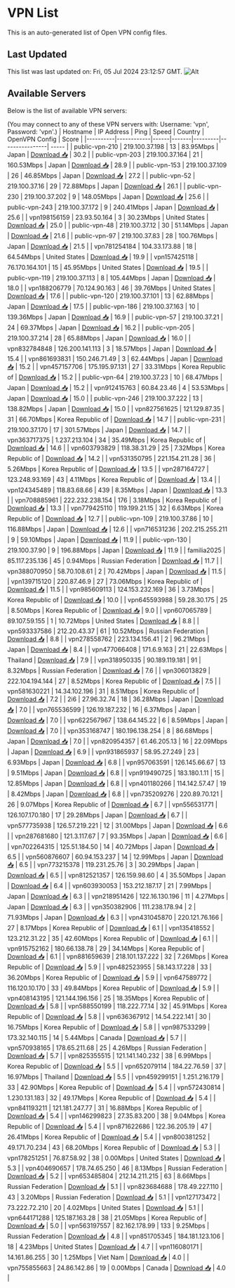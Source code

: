 # VPN List

This is an auto-generated list of Open VPN config files.

## Last Updated

This list was last updated on: Fri, 05 Jul 2024 23:12:57 GMT.
![Alt](https://repobeats.axiom.co/api/embed/186b98318ef1479477931607c1ad7d823f12451f.svg "Repobeats analytics image")

## Available Servers

Below is the list of available VPN servers:

(You may connect to any of these VPN servers with: Username: 'vpn', Password: 'vpn'.)
| Hostname | IP Address | Ping | Speed | Country | OpenVPN Config | Score |
|----------|------------|------|-------|---------|----------------| ----- |
| public-vpn-210 | 219.100.37.198 | 13 | 83.95Mbps | Japan | [Download 📥](./configs/server_0_JP.ovpn) | 30.2 |
| public-vpn-203 | 219.100.37.164 | 21 | 160.53Mbps | Japan | [Download 📥](./configs/server_1_JP.ovpn) | 28.9 |
| public-vpn-153 | 219.100.37.109 | 26 | 46.85Mbps | Japan | [Download 📥](./configs/server_2_JP.ovpn) | 27.2 |
| public-vpn-52 | 219.100.37.16 | 29 | 72.88Mbps | Japan | [Download 📥](./configs/server_3_JP.ovpn) | 26.1 |
| public-vpn-230 | 219.100.37.202 | 9 | 148.05Mbps | Japan | [Download 📥](./configs/server_4_JP.ovpn) | 25.6 |
| public-vpn-243 | 219.100.37.172 | 9 | 240.41Mbps | Japan | [Download 📥](./configs/server_5_JP.ovpn) | 25.6 |
| vpn198156159 | 23.93.50.164 | 3 | 30.23Mbps | United States | [Download 📥](./configs/server_6_US.ovpn) | 25.0 |
| public-vpn-48 | 219.100.37.12 | 30 | 51.14Mbps | Japan | [Download 📥](./configs/server_7_JP.ovpn) | 21.6 |
| public-vpn-97 | 219.100.37.83 | 28 | 100.76Mbps | Japan | [Download 📥](./configs/server_8_JP.ovpn) | 21.5 |
| vpn781254184 | 104.33.173.88 | 18 | 64.54Mbps | United States | [Download 📥](./configs/server_9_US.ovpn) | 19.9 |
| vpn157425118 | 76.170.164.101 | 15 | 45.95Mbps | United States | [Download 📥](./configs/server_10_US.ovpn) | 19.5 |
| public-vpn-119 | 219.100.37.113 | 8 | 105.44Mbps | Japan | [Download 📥](./configs/server_11_JP.ovpn) | 18.0 |
| vpn188206779 | 70.124.90.163 | 46 | 39.76Mbps | United States | [Download 📥](./configs/server_12_US.ovpn) | 17.6 |
| public-vpn-120 | 219.100.37.101 | 13 | 62.88Mbps | Japan | [Download 📥](./configs/server_13_JP.ovpn) | 17.5 |
| public-vpn-186 | 219.100.37.163 | 10 | 139.36Mbps | Japan | [Download 📥](./configs/server_14_JP.ovpn) | 16.9 |
| public-vpn-57 | 219.100.37.21 | 24 | 69.37Mbps | Japan | [Download 📥](./configs/server_15_JP.ovpn) | 16.2 |
| public-vpn-205 | 219.100.37.214 | 28 | 65.88Mbps | Japan | [Download 📥](./configs/server_16_JP.ovpn) | 16.0 |
| vpn832784848 | 126.200.141.113 | 3 | 18.57Mbps | Japan | [Download 📥](./configs/server_17_JP.ovpn) | 15.4 |
| vpn861693831 | 150.246.71.49 | 3 | 62.44Mbps | Japan | [Download 📥](./configs/server_18_JP.ovpn) | 15.2 |
| vpn457157706 | 175.195.97.131 | 27 | 33.31Mbps | Korea Republic of | [Download 📥](./configs/server_19_KR.ovpn) | 15.2 |
| public-vpn-64 | 219.100.37.23 | 10 | 68.47Mbps | Japan | [Download 📥](./configs/server_20_JP.ovpn) | 15.2 |
| vpn912415763 | 60.84.23.46 | 4 | 53.53Mbps | Japan | [Download 📥](./configs/server_21_JP.ovpn) | 15.0 |
| public-vpn-246 | 219.100.37.222 | 13 | 138.82Mbps | Japan | [Download 📥](./configs/server_22_JP.ovpn) | 15.0 |
| vpn827561625 | 121.129.87.35 | 31 | 66.70Mbps | Korea Republic of | [Download 📥](./configs/server_23_KR.ovpn) | 14.7 |
| public-vpn-231 | 219.100.37.170 | 17 | 301.57Mbps | Japan | [Download 📥](./configs/server_24_JP.ovpn) | 14.7 |
| vpn363717375 | 1.237.213.104 | 34 | 35.49Mbps | Korea Republic of | [Download 📥](./configs/server_25_KR.ovpn) | 14.6 |
| vpn603793829 | 118.38.31.29 | 25 | 7.32Mbps | Korea Republic of | [Download 📥](./configs/server_26_KR.ovpn) | 14.2 |
| vpn531350795 | 221.154.211.28 | 36 | 5.26Mbps | Korea Republic of | [Download 📥](./configs/server_27_KR.ovpn) | 13.5 |
| vpn287164727 | 123.248.93.169 | 43 | 4.11Mbps | Korea Republic of | [Download 📥](./configs/server_28_KR.ovpn) | 13.4 |
| vpn124345489 | 118.83.68.66 | 439 | 8.35Mbps | Japan | [Download 📥](./configs/server_29_JP.ovpn) | 13.3 |
| vpn708885961 | 222.232.238.154 | 176 | 3.18Mbps | Korea Republic of | [Download 📥](./configs/server_30_KR.ovpn) | 13.3 |
| vpn779425110 | 119.199.21.15 | 32 | 6.63Mbps | Korea Republic of | [Download 📥](./configs/server_31_KR.ovpn) | 12.7 |
| public-vpn-109 | 219.100.37.86 | 10 | 116.88Mbps | Japan | [Download 📥](./configs/server_32_JP.ovpn) | 12.6 |
| vpn716531236 | 202.215.255.211 | 9 | 59.10Mbps | Japan | [Download 📥](./configs/server_33_JP.ovpn) | 11.9 |
| public-vpn-130 | 219.100.37.90 | 9 | 196.88Mbps | Japan | [Download 📥](./configs/server_34_JP.ovpn) | 11.9 |
| familia2025 | 85.117.235.136 | 45 | 0.94Mbps | Russian Federation | [Download 📥](./configs/server_35_RU.ovpn) | 11.7 |
| vpn388070950 | 58.70.108.61 | 2 | 70.42Mbps | Japan | [Download 📥](./configs/server_36_JP.ovpn) | 11.5 |
| vpn139715120 | 220.87.46.9 | 27 | 73.06Mbps | Korea Republic of | [Download 📥](./configs/server_37_KR.ovpn) | 11.5 |
| vpn985609113 | 124.153.232.169 | 36 | 3.73Mbps | Korea Republic of | [Download 📥](./configs/server_38_KR.ovpn) | 10.0 |
| vpn645593988 | 59.28.30.175 | 25 | 8.50Mbps | Korea Republic of | [Download 📥](./configs/server_39_KR.ovpn) | 9.0 |
| vpn607065789 | 89.107.59.155 | 1 | 10.72Mbps | United States | [Download 📥](./configs/server_40_US.ovpn) | 8.8 |
| vpn593337586 | 212.20.43.37 | 61 | 10.52Mbps | Russian Federation | [Download 📥](./configs/server_41_RU.ovpn) | 8.8 |
| vpn278558762 | 223.134.156.41 | 2 | 96.21Mbps | Japan | [Download 📥](./configs/server_42_JP.ovpn) | 8.4 |
| vpn477066408 | 171.6.9.163 | 21 | 22.63Mbps | Thailand | [Download 📥](./configs/server_43_TH.ovpn) | 7.9 |
| vpn318950335 | 90.189.119.181 | 91 | 8.32Mbps | Russian Federation | [Download 📥](./configs/server_44_RU.ovpn) | 7.6 |
| vpn306013829 | 222.104.194.144 | 27 | 8.52Mbps | Korea Republic of | [Download 📥](./configs/server_45_KR.ovpn) | 7.5 |
| vpn581630221 | 14.34.102.196 | 31 | 8.51Mbps | Korea Republic of | [Download 📥](./configs/server_46_KR.ovpn) | 7.2 |
| 2i6 | 27.96.32.74 | 18 | 36.28Mbps | Japan | [Download 📥](./configs/server_47_JP.ovpn) | 7.0 |
| vpn765536599 | 126.19.187.232 | 16 | 6.37Mbps | Japan | [Download 📥](./configs/server_48_JP.ovpn) | 7.0 |
| vpn622567967 | 138.64.145.22 | 6 | 8.59Mbps | Japan | [Download 📥](./configs/server_49_JP.ovpn) | 7.0 |
| vpn353168747 | 180.196.138.254 | 8 | 86.68Mbps | Japan | [Download 📥](./configs/server_50_JP.ovpn) | 7.0 |
| vpn820954357 | 61.46.205.13 | 16 | 22.09Mbps | Japan | [Download 📥](./configs/server_51_JP.ovpn) | 6.9 |
| vpn931865937 | 58.95.27.249 | 23 | 6.93Mbps | Japan | [Download 📥](./configs/server_52_JP.ovpn) | 6.8 |
| vpn957063591 | 126.145.66.67 | 13 | 9.51Mbps | Japan | [Download 📥](./configs/server_53_JP.ovpn) | 6.8 |
| vpn919490725 | 183.180.1.11 | 15 | 12.85Mbps | Japan | [Download 📥](./configs/server_54_JP.ovpn) | 6.8 |
| vpn401180266 | 114.142.57.47 | 19 | 8.42Mbps | Japan | [Download 📥](./configs/server_55_JP.ovpn) | 6.8 |
| vpn735209276 | 220.89.70.121 | 26 | 9.07Mbps | Korea Republic of | [Download 📥](./configs/server_56_KR.ovpn) | 6.7 |
| vpn556531771 | 126.107.170.180 | 17 | 29.28Mbps | Japan | [Download 📥](./configs/server_57_JP.ovpn) | 6.7 |
| vpn577735938 | 126.57.219.221 | 12 | 31.00Mbps | Japan | [Download 📥](./configs/server_58_JP.ovpn) | 6.6 |
| vpn287681680 | 121.3.117.67 | 7 | 93.35Mbps | Japan | [Download 📥](./configs/server_59_JP.ovpn) | 6.6 |
| vpn702264315 | 125.51.184.50 | 14 | 40.72Mbps | Japan | [Download 📥](./configs/server_60_JP.ovpn) | 6.5 |
| vpn560876607 | 60.94.153.237 | 14 | 12.99Mbps | Japan | [Download 📥](./configs/server_61_JP.ovpn) | 6.5 |
| vpn773215378 | 119.231.25.76 | 3 | 30.29Mbps | Japan | [Download 📥](./configs/server_62_JP.ovpn) | 6.5 |
| vpn812521357 | 126.159.98.60 | 4 | 35.50Mbps | Japan | [Download 📥](./configs/server_63_JP.ovpn) | 6.4 |
| vpn603930053 | 153.212.187.17 | 21 | 7.99Mbps | Japan | [Download 📥](./configs/server_64_JP.ovpn) | 6.3 |
| vpn218951426 | 122.16.130.196 | 11 | 4.27Mbps | Japan | [Download 📥](./configs/server_65_JP.ovpn) | 6.3 |
| vpn350382906 | 111.238.178.94 | 2 | 71.93Mbps | Japan | [Download 📥](./configs/server_66_JP.ovpn) | 6.3 |
| vpn431045870 | 220.121.76.166 | 27 | 8.17Mbps | Korea Republic of | [Download 📥](./configs/server_67_KR.ovpn) | 6.1 |
| vpn135418552 | 123.212.31.22 | 35 | 42.60Mbps | Korea Republic of | [Download 📥](./configs/server_68_KR.ovpn) | 6.1 |
| vpn915752162 | 180.66.138.78 | 29 | 34.14Mbps | Korea Republic of | [Download 📥](./configs/server_69_KR.ovpn) | 6.1 |
| vpn881659639 | 218.101.137.222 | 32 | 7.26Mbps | Korea Republic of | [Download 📥](./configs/server_70_KR.ovpn) | 5.9 |
| vpn482523955 | 58.143.17.228 | 33 | 36.20Mbps | Korea Republic of | [Download 📥](./configs/server_71_KR.ovpn) | 5.9 |
| vpn647589772 | 116.120.10.170 | 33 | 49.84Mbps | Korea Republic of | [Download 📥](./configs/server_72_KR.ovpn) | 5.9 |
| vpn408143195 | 121.144.196.156 | 25 | 18.35Mbps | Korea Republic of | [Download 📥](./configs/server_73_KR.ovpn) | 5.8 |
| vpn588550199 | 118.222.77.14 | 32 | 45.91Mbps | Korea Republic of | [Download 📥](./configs/server_74_KR.ovpn) | 5.8 |
| vpn636367912 | 14.54.222.141 | 30 | 16.75Mbps | Korea Republic of | [Download 📥](./configs/server_75_KR.ovpn) | 5.8 |
| vpn987533299 | 173.32.140.115 | 14 | 5.44Mbps | Canada | [Download 📥](./configs/server_76_CA.ovpn) | 5.7 |
| vpn570938165 | 178.65.211.68 | 25 | 4.26Mbps | Russian Federation | [Download 📥](./configs/server_77_RU.ovpn) | 5.7 |
| vpn825355515 | 121.141.140.232 | 38 | 6.99Mbps | Korea Republic of | [Download 📥](./configs/server_78_KR.ovpn) | 5.5 |
| vpn652079114 | 184.22.76.59 | 37 | 16.97Mbps | Thailand | [Download 📥](./configs/server_79_TH.ovpn) | 5.5 |
| vpn459299151 | 1.251.216.179 | 33 | 42.90Mbps | Korea Republic of | [Download 📥](./configs/server_80_KR.ovpn) | 5.4 |
| vpn572430814 | 1.230.131.183 | 32 | 49.17Mbps | Korea Republic of | [Download 📥](./configs/server_81_KR.ovpn) | 5.4 |
| vpn841193211 | 121.181.247.77 | 31 | 16.88Mbps | Korea Republic of | [Download 📥](./configs/server_82_KR.ovpn) | 5.4 |
| vpn146299823 | 27.35.83.200 | 38 | 9.04Mbps | Korea Republic of | [Download 📥](./configs/server_83_KR.ovpn) | 5.4 |
| vpn871622686 | 122.36.205.19 | 47 | 26.41Mbps | Korea Republic of | [Download 📥](./configs/server_84_KR.ovpn) | 5.4 |
| vpn800381252 | 49.171.70.234 | 43 | 68.20Mbps | Korea Republic of | [Download 📥](./configs/server_85_KR.ovpn) | 5.3 |
| vpn178251251 | 76.87.58.92 | 38 | 0.00Mbps | United States | [Download 📥](./configs/server_86_US.ovpn) | 5.3 |
| vpn404690657 | 178.74.65.250 | 46 | 8.13Mbps | Russian Federation | [Download 📥](./configs/server_87_RU.ovpn) | 5.2 |
| vpn653485804 | 212.14.211.215 | 63 | 8.66Mbps | Russian Federation | [Download 📥](./configs/server_88_RU.ovpn) | 5.1 |
| vpn823684688 | 178.49.227.110 | 43 | 3.20Mbps | Russian Federation | [Download 📥](./configs/server_89_RU.ovpn) | 5.1 |
| vpn127173472 | 73.222.72.210 | 20 | 4.02Mbps | United States | [Download 📥](./configs/server_90_US.ovpn) | 5.1 |
| vpn644171288 | 125.187.163.28 | 38 | 21.05Mbps | Korea Republic of | [Download 📥](./configs/server_91_KR.ovpn) | 5.0 |
| vpn563197557 | 82.162.178.99 | 133 | 9.25Mbps | Russian Federation | [Download 📥](./configs/server_92_RU.ovpn) | 4.8 |
| vpn851705345 | 184.181.123.106 | 18 | 4.23Mbps | United States | [Download 📥](./configs/server_93_US.ovpn) | 4.7 |
| vpn116080171 | 14.161.86.255 | 30 | 1.25Mbps | Viet Nam | [Download 📥](./configs/server_94_VN.ovpn) | 4.0 |
| vpn755855663 | 24.86.142.86 | 19 | 0.00Mbps | Canada | [Download 📥](./configs/server_95_CA.ovpn) | 4.0 |
